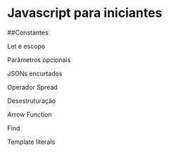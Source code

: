# Javascript para iniciantes



##Constantes

Let e escopo

Parâmetros opcionais

JSONs encurtados

Operador Spread

Desestruturação

Arrow Function

Find

Template literals
